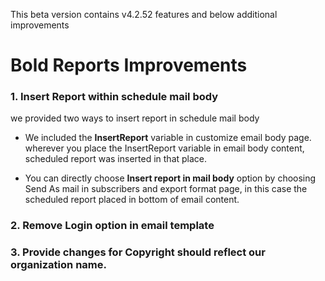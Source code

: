This beta version contains v4.2.52 features and below additional improvements 

# Bold Reports Improvements 

### 1. Insert Report within schedule mail body

we provided two ways to insert report in schedule mail body

* We included the **InsertReport** variable in customize email body page. wherever you place the InsertReport variable in email body content, scheduled report was inserted in that place.

* You can directly choose **Insert report in mail body** option by choosing Send As mail in subscribers and export format page, in this case the scheduled report placed in bottom of email content.

### 2. Remove Login option in email template

### 3. Provide changes for Copyright should reflect our organization name.
   
